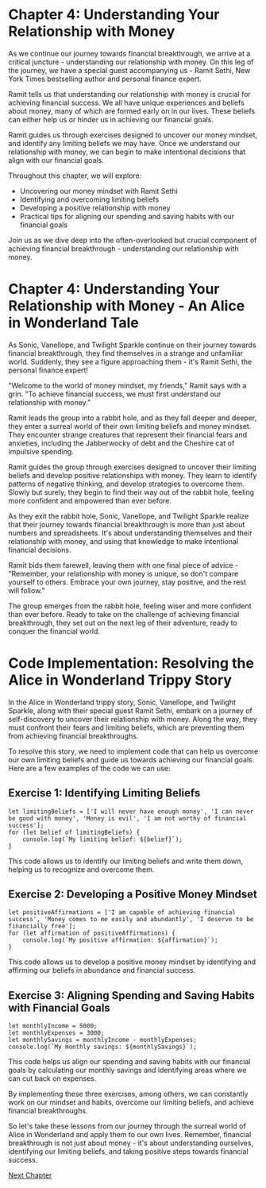 # Chapter 4: Understanding Your Relationship with Money

As we continue our journey towards financial breakthrough, we arrive at a critical juncture - understanding our relationship with money. On this leg of the journey, we have a special guest accompanying us - Ramit Sethi, New York Times bestselling author and personal finance expert.

Ramit tells us that understanding our relationship with money is crucial for achieving financial success. We all have unique experiences and beliefs about money, many of which are formed early on in our lives. These beliefs can either help us or hinder us in achieving our financial goals.

Ramit guides us through exercises designed to uncover our money mindset, and identify any limiting beliefs we may have. Once we understand our relationship with money, we can begin to make intentional decisions that align with our financial goals.

Throughout this chapter, we will explore:

- Uncovering our money mindset with Ramit Sethi
- Identifying and overcoming limiting beliefs
- Developing a positive relationship with money
- Practical tips for aligning our spending and saving habits with our financial goals

Join us as we dive deep into the often-overlooked but crucial component of achieving financial breakthrough - understanding our relationship with money.
# Chapter 4: Understanding Your Relationship with Money - An Alice in Wonderland Tale

As Sonic, Vanellope, and Twilight Sparkle continue on their journey towards financial breakthrough, they find themselves in a strange and unfamiliar world. Suddenly, they see a figure approaching them - it's Ramit Sethi, the personal finance expert!

"Welcome to the world of money mindset, my friends," Ramit says with a grin. "To achieve financial success, we must first understand our relationship with money."

Ramit leads the group into a rabbit hole, and as they fall deeper and deeper, they enter a surreal world of their own limiting beliefs and money mindset. They encounter strange creatures that represent their financial fears and anxieties, including the Jabberwocky of debt and the Cheshire cat of impulsive spending.

Ramit guides the group through exercises designed to uncover their limiting beliefs and develop positive relationships with money. They learn to identify patterns of negative thinking, and develop strategies to overcome them. Slowly but surely, they begin to find their way out of the rabbit hole, feeling more confident and empowered than ever before.

As they exit the rabbit hole, Sonic, Vanellope, and Twilight Sparkle realize that their journey towards financial breakthrough is more than just about numbers and spreadsheets. It's about understanding themselves and their relationship with money, and using that knowledge to make intentional financial decisions.

Ramit bids them farewell, leaving them with one final piece of advice - "Remember, your relationship with money is unique, so don't compare yourself to others. Embrace your own journey, stay positive, and the rest will follow."

The group emerges from the rabbit hole, feeling wiser and more confident than ever before. Ready to take on the challenge of achieving financial breakthrough, they set out on the next leg of their adventure, ready to conquer the financial world.
# Code Implementation: Resolving the Alice in Wonderland Trippy Story

In the Alice in Wonderland trippy story, Sonic, Vanellope, and Twilight Sparkle, along with their special guest Ramit Sethi, embark on a journey of self-discovery to uncover their relationship with money. Along the way, they must confront their fears and limiting beliefs, which are preventing them from achieving financial breakthroughs.

To resolve this story, we need to implement code that can help us overcome our own limiting beliefs and guide us towards achieving our financial goals. Here are a few examples of the code we can use:

## Exercise 1: Identifying Limiting Beliefs
```
let limitingBeliefs = ['I will never have enough money', 'I can never be good with money', 'Money is evil', 'I am not worthy of financial success'];
for (let belief of limitingBeliefs) {
    console.log(`My limiting belief: ${belief}`);
}
```
This code allows us to identify our limiting beliefs and write them down, helping us to recognize and overcome them.

## Exercise 2: Developing a Positive Money Mindset
```
let positiveAffirmations = ['I am capable of achieving financial success', 'Money comes to me easily and abundantly', 'I deserve to be financially free'];
for (let affirmation of positiveAffirmations) {
    console.log(`My positive affirmation: ${affirmation}`);
}
```
This code allows us to develop a positive money mindset by identifying and affirming our beliefs in abundance and financial success.

## Exercise 3: Aligning Spending and Saving Habits with Financial Goals
```
let monthlyIncome = 5000;
let monthlyExpenses = 3000;
let monthlySavings = monthlyIncome - monthlyExpenses;
console.log(`My monthly savings: ${monthlySavings}`);
```
This code helps us align our spending and saving habits with our financial goals by calculating our monthly savings and identifying areas where we can cut back on expenses.

By implementing these three exercises, among others, we can constantly work on our mindset and habits, overcome our limiting beliefs, and achieve financial breakthroughs.

So let's take these lessons from our journey through the surreal world of Alice in Wonderland and apply them to our own lives. Remember, financial breakthrough is not just about money - it's about understanding ourselves, identifying our limiting beliefs, and taking positive steps towards financial success.


[Next Chapter](05_Chapter05.md)